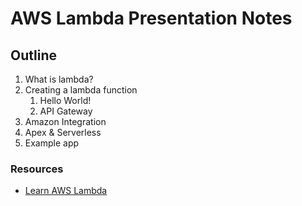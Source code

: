 # AWS Lambda Presentation Notes

## Outline

1. What is lambda?
2. Creating a lambda function
    1. Hello World!
    2. API Gateway
3. Amazon Integration
4. Apex & Serverless
5. Example app

### Resources

* [Learn AWS Lambda](https://github.com/dwyl/learn-aws-lambda)